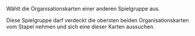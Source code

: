Wählt die Organisationskarten einer anderen Spielgruppe aus.

Diese Spielgruppe darf verdeckt die obersten beiden Organisationskarten vom Stapel nehmen und sich eine dieser Karten aussuchen.
